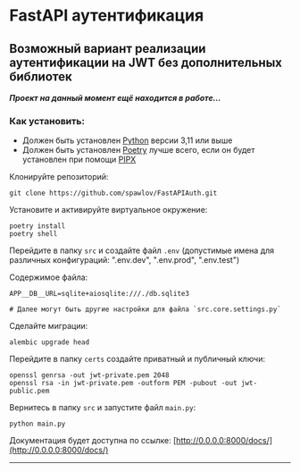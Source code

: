 # FastAPI аутентификация
## Возможный вариант реализации аутентификации на JWT без дополнительных библиотек
***Проект на данный момент ещё находится в работе...***
### Как установить:

- Должен быть установлен [Python](https://www.python.org/) версии 3,11 или выше
- Должен быть установлен [Poetry](https://python-poetry.org/) лучше всего, если он будет установлен при помощи [PIPX](https://pipx.pypa.io/stable/)

Клонируйте репозиторий:

```shell
git clone https://github.com/spawlov/FastAPIAuth.git
```

Установите и активируйте виртуальное окружение:

```shell
poetry install
poetry shell
```

Перейдите в папку `src` и создайте файл `.env` (допустимые имена для различных конфигураций: ".env.dev", ".env.prod", ".env.test")

Содержимое файла:

```text
APP__DB__URL=sqlite+aiosqlite:///./db.sqlite3

# Далее могут быть другие настройки для файла `src.core.settings.py`
```

Сделайте миграции:

```shell
alembic upgrade head
```

Перейдите в папку `certs` создайте приватный и публичный ключи:

```shell
openssl genrsa -out jwt-private.pem 2048
openssl rsa -in jwt-private.pem -outform PEM -pubout -out jwt-public.pem
```

Вернитесь в папку `src` и запустите файл `main.py`:

```shell
python main.py
```

Документация будет доступна по ссылке: [http://0.0.0.0:8000/docs/](http://0.0.0.0:8000/docs/)

<hr>
